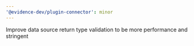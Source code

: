 ```yaml
---
'@evidence-dev/plugin-connector': minor
---
```


Improve data source return type validation to be more performance and stringent
